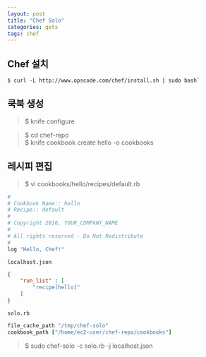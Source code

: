 ```yaml
---
layout: post
title: "Chef Solo"
categories: gets
tags: chef 
---
```


Chef 설치 
---------

```
$ curl -L http://www.opscode.com/chef/install.sh | sudo bash`
```

쿡북 생성
--------

>$ knife configure  

>$ cd chef-repo  
>$ knife cookbook create hello -o cookbooks  

레시피 편집
----------

>$ vi cookbooks/hello/recipes/default.rb  

```ruby
#
# Cookbook Name:: hello
# Recipe:: default
#   
# Copyright 2016, YOUR_COMPANY_NAME
#
# All rights reserved - Do Not Redistribute
#
log "Hello, Chef!"
```

`localhost.json`
```json
{
    "run_list" : [
        "recipe[hello]"
    ]
}
```

`solo.rb`
```ruby
file_cache_path "/tmp/chef-solo"
cookbook_path ["/home/ec2-user/chef-repo/cookbooks"]
```

>$ sudo chef-solo -c solo.rb -j localhost.json  
  

